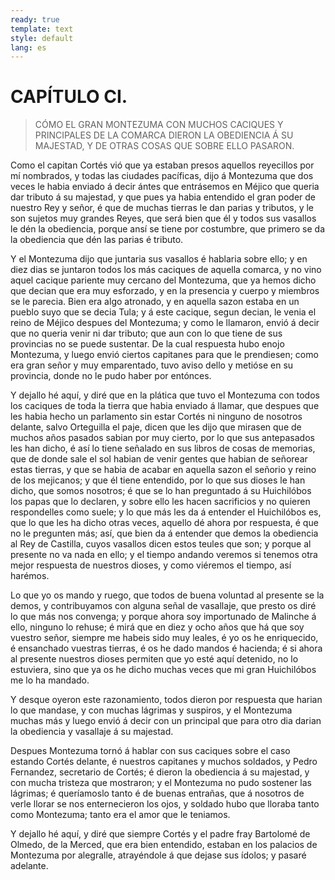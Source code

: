 ```yaml
---
ready: true
template: text
style: default
lang: es
---
```


# CAPÍTULO CI.

> CÓMO EL GRAN MONTEZUMA CON MUCHOS CACIQUES Y PRINCIPALES DE LA COMARCA
> DIERON LA OBEDIENCIA Á SU MAJESTAD, Y DE OTRAS COSAS QUE SOBRE ELLO
> PASARON.


Como el capitan Cortés vió que ya estaban presos aquellos reyecillos
por mí nombrados, y todas las ciudades pacíficas, dijo á Montezuma que
dos veces le habia enviado á decir ántes que entrásemos en Méjico que
queria dar tributo á su majestad, y que pues ya habia entendido el gran
poder de nuestro Rey y señor, é que de muchas tierras le dan parias
y tributos, y le son sujetos muy grandes Reyes, que será bien que él
y todos sus vasallos le dén la obediencia, porque ansí se tiene por
costumbre, que primero se da la obediencia que dén las parias é tributo.

Y el Montezuma dijo que juntaria sus vasallos é hablaria sobre ello; y
en diez dias se juntaron todos los más caciques de aquella comarca, y
no vino aquel cacique pariente muy cercano del Montezuma, que ya hemos
dicho que decian que era muy esforzado, y en la presencia y cuerpo y
miembros se le parecia. Bien era algo atronado, y en aquella sazon
estaba en un pueblo suyo que se decia Tula; y á este cacique, segun
decian, le venia el reino de Méjico despues del Montezuma; y como le
llamaron, envió á decir que no queria venir ni dar tributo; que aun
con lo que tiene de sus provincias no se puede sustentar. De la cual
respuesta hubo enojo Montezuma, y luego envió ciertos capitanes para
que le prendiesen; como era gran señor y muy emparentado, tuvo aviso
dello y metióse en su provincia, donde no le pudo haber por entónces.

Y dejallo hé aquí, y diré que en la plática que tuvo el Montezuma con
todos los caciques de toda la tierra que habia enviado á llamar, que
despues que les habia hecho un parlamento sin estar Cortés ni ninguno
de nosotros delante, salvo Orteguilla el paje, dicen que les dijo que
mirasen que de muchos años pasados sabian por muy cierto, por lo que
sus antepasados les han dicho, é así lo tiene señalado en sus libros de
cosas de memorias, que de donde sale el sol habian de venir gentes que
habian de señorear estas tierras, y que se habia de acabar en aquella
sazon el señorio y reino de los mejicanos; y que él tiene entendido,
por lo que sus dioses le han dicho, que somos nosotros; é que se lo han
preguntado á su Huichilóbos los papas que lo declaren, y sobre ello
les hacen sacrificios y no quieren respondelles como suele; y lo que
más les da á entender el Huichilóbos es, que lo que les ha dicho otras
veces, aquello dé ahora por respuesta, é que no le pregunten más; así,
que bien da á entender que demos la obediencia al Rey de Castilla,
cuyos vasallos dicen estos teules que son; y porque al presente no
va nada en ello; y el tiempo andando veremos si tenemos otra mejor
respuesta de nuestros dioses, y como viéremos el tiempo, así harémos.

Lo que yo os mando y ruego, que todos de buena voluntad al presente se
la demos, y contribuyamos con alguna señal de vasallaje, que presto
os diré lo que más nos convenga; y porque ahora soy importunado de
Malinche á ello, ninguno lo rehuse; é mirá que en diez y ocho años que
há que soy vuestro señor, siempre me habeis sido muy leales, é yo os
he enriquecido, é ensanchado vuestras tierras, é os he dado mandos é
hacienda; é si ahora al presente nuestros dioses permiten que yo esté
aquí detenido, no lo estuviera, sino que ya os he dicho muchas veces
que mi gran Huichilóbos me lo ha mandado.

Y desque oyeron este razonamiento, todos dieron por respuesta que
harian lo que mandase, y con muchas lágrimas y suspiros, y el Montezuma
muchas más y luego envió á decir con un principal que para otro dia
darian la obediencia y vasallaje á su majestad.

Despues Montezuma tornó á hablar con sus caciques sobre el caso estando
Cortés delante, é nuestros capitanes y muchos soldados, y Pedro
Fernandez, secretario de Cortés; é dieron la obediencia á su majestad,
y con mucha tristeza que mostraron; y el Montezuma no pudo sostener las
lágrimas; é queríamoslo tanto é de buenas entrañas, que á nosotros de
verle llorar se nos enternecieron los ojos, y soldado hubo que lloraba
tanto como Montezuma; tanto era el amor que le teniamos.

Y dejallo hé aquí, y diré que siempre Cortés y el padre fray Bartolomé
de Olmedo, de la Merced, que era bien entendido, estaban en los
palacios de Montezuma por alegralle, atrayéndole á que dejase sus
ídolos; y pasaré adelante.
